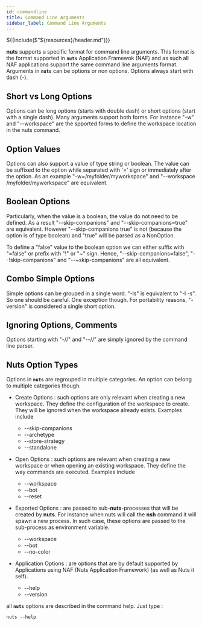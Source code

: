 ```yaml
---
id: commandline
title: Command Line Arguments
sidebar_label: Command Line Arguments
---
```

${{include($"${resources}/header.md")}}

**nuts** supports a specific format for command line arguments. This format is the format supported in **```nuts```** Application Framewok (NAF) and as such all NAF applications support the same command line arguments format.
Arguments in **```nuts```** can be options or non options. Options always start with dash (-). 

## Short vs Long Options
Options can be long options (starts with double dash) or short options (start with a single dash). 
Many arguments support both forms. For instance "-w" and "--workspace" are the spported forms to define the workspace location in the nuts command.

## Option Values
Options can also support a value of type string or boolean.  The value can be suffixed to the option while separated with '=' sign or immediately after the option. As an example "-w=/myfolder/myworkspace" and  "--workspace /myfolder/myworkspace" are equivalent.

## Boolean Options
Particularly, when the value is a boolean, the value do not need to be defined. As a result "--skip-companions" and "--skip-companions=true" are equivalent. However "--skip-companions true" is not (because the option is of type boolean) and "true" will be parsed as a NonOption.

To define a "false" value to the boolean option we can either suffix with "=false" or prefix with "!" or "~" sign. 
Hence, "--skip-companions=false", "--!skip-companions" and "--~skip-companions" are all equivalent.

## Combo Simple Options
Simple options can be grouped in a single word. "-ls" is equivalent to "-l -s". So one should be careful. 
One exception though. For portability reasons, "-version" is considered a single short option.

## Ignoring Options, Comments
Options starting with "-//" and "--//" are simply ignored by the command line parser.

## Nuts Option Types

Options in **```nuts```** are regrouped in multiple categories. An option can belong to multiple categories though.

* Create Options : such options are only relevant when creating a new workspace. They define the configuration of the workspace to create. They will be ignored when the workspace already exists. Examples include
    * --skip-companions
    * --archetype
    * --store-strategy
    * --standalone

* Open Options : such options are relevant when creating a new workspace or when opening an existing workspace. They define the way commands are executed. Examples include
    * --workspace
    * --bot
    * --reset

* Exported Options : are passed to sub-**nuts**-processes that will be created by **nuts**. For instance when nuts will call the **nsh** command it will spawn a new process. In such case, these options are passed to the sub-process as environment variable.
    * --workspace
    * --bot
    * --no-color

* Application Options : are options that are by default supported by Applications using NAF (Nuts Application Framework) (as well as Nuts it self).
    * --help
    * --version

all **```nuts```** options are described in the command help. Just type :
```
nuts --help
```
 

